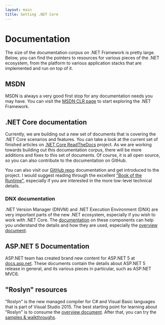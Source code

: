 ```yaml
---
layout: main
title: Getting .NET Core
---
```

# Documentation
The size of the documentation corpus on .NET Framework is pretty large. Below, you can find the pointers to resources for various pieces of the .NET ecosystem, from the platform to various application stacks that are implemented and run on top of it.

## MSDN
MSDN is always a very good first stop for any documentation needs you may have. You can visit the [MSDN CLR page](http://msdn.microsoft.com/library/8bs2ecf4.aspx) to start exploring the .NET Framework.

## .NET Core documentation
Currently, we are building out a new set of documents that is covering the .NET Core scenarios and features. You can take a look at the current set of finished articles on [.NET Core ReadTheDocs](http://dotnet.readthedocs.org/en/latest/) project. As we are working towards building out this documentation corpus, there will be more additions and fixes to this set of documents. Of course, it is all open source, so you can also contribute to the documentation on GitHub.

You can also visit our [GitHub repo](https://github.com/dotnet/coreclr/tree/master/Documentation) documentation and get introduced to the project. I would suggest reading through the excellent ["Book of the Runtime"](https://github.com/dotnet/coreclr/blob/master/Documentation/botr/botr-faq.md), especially if you are interested in the more low-level technical details.

### DNX documentation
.NET Version Manager (DNVM) and .NET Execution Environment (DNX) are very important parts of the new .NET ecosystem, especially if you wish to work with .NET Core. The [documentation](http://dotnet.readthedocs.org/en/latest/dnx/index.html) on these components can help you understand the details and how they are used, especially the [overview document](http://dotnet.readthedocs.org/en/latest/dnx/overview.html).

## ASP.NET 5 Documentation
ASP.NET team has created brand new content for ASP.NET 5 at [docs.asp.net](http://docs.asp.net). These documents contain the details about ASP.NET 5 release in general, and its various pieces in particular, such as ASP.NET MVC6.

## "Roslyn" resources
"Roslyn" is the new managed compiler for C# and Visual Basic languages that is part of Visual Studio 2015. The best starting point for learning about "Roslyn" is to consume the [overview document](http://dotnet.readthedocs.org/en/latest/roslyn/roslyn-overview.html). After that, you can try the [samples & walkthroughs](https://github.com/dotnet/roslyn/wiki/Samples-and-Walkthroughs).
